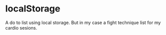 # localStorage
A do to list using local storage. 
But in my case a fight technique list for my cardio sesions.
